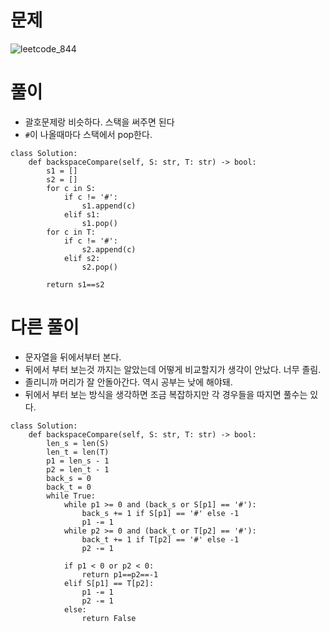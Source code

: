 # 문제
![leetcode_844](https://user-images.githubusercontent.com/51700219/78897816-bb634f00-7aad-11ea-8932-ade046cadd73.png)
# 풀이
- 괄호문제랑 비슷하다. 스택을 써주면 된다
- ``#``이 나올때마다 스택에서 pop한다.
```python3
class Solution:
    def backspaceCompare(self, S: str, T: str) -> bool:
        s1 = []
        s2 = []
        for c in S:
            if c != '#':
                s1.append(c)
            elif s1:
                s1.pop()
        for c in T:
            if c != '#':
                s2.append(c)
            elif s2:
                s2.pop()        
                
        return s1==s2
```

# 다른 풀이
- 문자열을 뒤에서부터 본다.
- 뒤에서 부터 보는것 까지는 알았는데 어떻게 비교할지가 생각이 안났다. 너무 졸림.
- 졸리니까 머리가 잘 안돌아간다. 역시 공부는 낮에 해야돼.
- 뒤에서 부터 보는 방식을 생각하면 조금 복잡하지만 각 경우들을 따지면 풀수는 있다.
```python3
class Solution:
    def backspaceCompare(self, S: str, T: str) -> bool:
        len_s = len(S)
        len_t = len(T)
        p1 = len_s - 1
        p2 = len_t - 1
        back_s = 0
        back_t = 0
        while True:
            while p1 >= 0 and (back_s or S[p1] == '#'):
                back_s += 1 if S[p1] == '#' else -1
                p1 -= 1
            while p2 >= 0 and (back_t or T[p2] == '#'):
                back_t += 1 if T[p2] == '#' else -1
                p2 -= 1
                
            if p1 < 0 or p2 < 0:
                return p1==p2==-1
            elif S[p1] == T[p2]:
                p1 -= 1
                p2 -= 1
            else:
                return False
                
```
